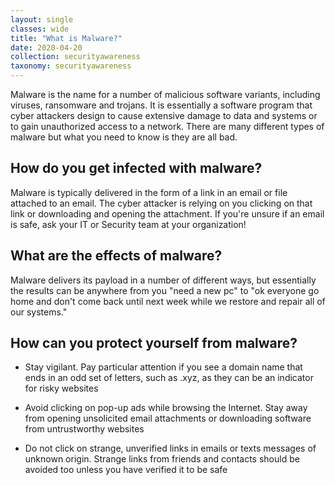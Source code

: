 ```yaml
---
layout: single
classes: wide
title: "What is Malware?"
date: 2020-04-20
collection: securityawareness
taxonomy: securityawareness
---
```

Malware is the name for a number of malicious software variants, including viruses, ransomware and trojans. It is essentially a software program that cyber attackers design to cause extensive damage to data and systems or to gain unauthorized access to a network. There are many different types of malware but what you need to know is they are all bad.

## How do you get infected with malware?
Malware is typically delivered in the form of a link in an email or file attached to an email. The cyber attacker is relying on you clicking on that link or downloading and opening the attachment. If you're unsure if an email is safe, ask your IT or Security team at your organization! 

## What are the effects of malware?
Malware delivers its payload in a number of different ways, but essentially the results can be anywhere from you "need a new pc" to "ok everyone go home and don't come back until next week while we restore and repair all of our systems."

## How can you protect yourself from malware?
- Stay vigilant. Pay particular attention if you see a domain name that ends in an odd set of letters, such as .xyz, as they can be an indicator for risky websites
 
- Avoid clicking on pop-up ads while browsing the Internet. Stay away from opening unsolicited email attachments or downloading software from untrustworthy websites
 
- Do not click on strange, unverified links in emails or texts messages of unknown origin. Strange links from friends and contacts should be avoided too unless you have verified it to be safe